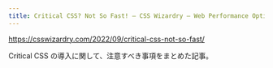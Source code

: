 ```yaml
---
title: Critical CSS? Not So Fast! – CSS Wizardry – Web Performance Optimisation
---
```


https://csswizardry.com/2022/09/critical-css-not-so-fast/

Critical CSS の導入に関して、注意すべき事項をまとめた記事。
